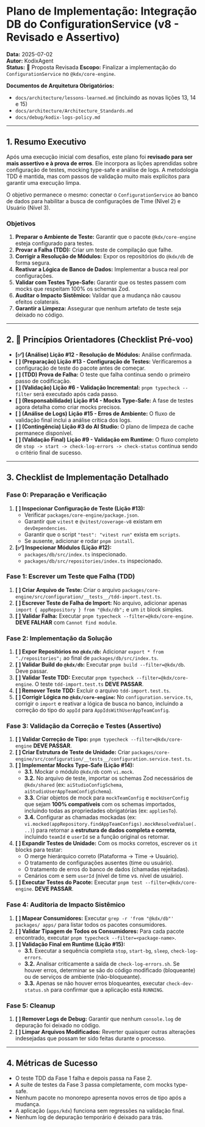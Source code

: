 # Plano de Implementação: Integração DB do ConfigurationService (v8 - Revisado e Assertivo)

**Data:** 2025-07-02  
**Autor:** KodixAgent  
**Status:** 📝 Proposta Revisada
**Escopo:** Finalizar a implementação do `ConfigurationService` no `@kdx/core-engine`.

**Documentos de Arquitetura Obrigatórios:**

- `docs/architecture/lessons-learned.md` (incluindo as novas lições 13, 14 e 15)
- `docs/architecture/Architecture_Standards.md`
- `docs/debug/kodix-logs-policy.md`

---

## 1. Resumo Executivo

Após uma execução inicial com desafios, este plano foi **revisado para ser mais assertivo e à prova de erros**. Ele incorpora as lições aprendidas sobre configuração de testes, mocking type-safe e análise de logs. A metodologia TDD é mantida, mas com passos de validação muito mais explícitos para garantir uma execução limpa.

O objetivo permanece o mesmo: conectar o `ConfigurationService` ao banco de dados para habilitar a busca de configurações de Time (Nível 2) e Usuário (Nível 3).

### Objetivos

1.  **Preparar o Ambiente de Teste:** Garantir que o pacote `@kdx/core-engine` esteja configurado para testes.
2.  **Provar a Falha (TDD):** Criar um teste de compilação que falhe.
3.  **Corrigir a Resolução de Módulos:** Expor os repositórios do `@kdx/db` de forma segura.
4.  **Reativar a Lógica de Banco de Dados:** Implementar a busca real por configurações.
5.  **Validar com Testes Type-Safe:** Garantir que os testes passem com mocks que respeitam 100% os schemas Zod.
6.  **Auditar o Impacto Sistêmico:** Validar que a mudança não causou efeitos colaterais.
7.  **Garantir a Limpeza:** Assegurar que nenhum artefato de teste seja deixado no código.

---

## 2. 🚦 Princípios Orientadores (Checklist Pré-voo)

- **[✅] (Análise) Lição #12 - Resolução de Módulos:** Análise confirmada.
- **[ ] (Preparação) Lição #13 - Configuração de Testes:** Verificaremos a configuração de teste do pacote antes de começar.
- **[ ] (TDD) Prova de Falha:** O teste que falha continua sendo o primeiro passo de codificação.
- **[ ] (Validação) Lição #6 - Validação Incremental:** `pnpm typecheck --filter` será executado após cada passo.
- **[ ] (Responsabilidade) Lição #14 - Mocks Type-Safe:** A fase de testes agora detalha como criar mocks precisos.
- **[ ] (Análise de Logs) Lição #15 - Erros de Ambiente:** O fluxo de validação final inclui a análise crítica dos logs.
- **[ ] (Contingência) Lição #3 do AI Studio:** O plano de limpeza de cache permanece disponível.
- **[ ] (Validação Final) Lição #9 - Validação em Runtime:** O fluxo completo de `stop -> start -> check-log-errors -> check-status` continua sendo o critério final de sucesso.

---

## 3. Checklist de Implementação Detalhado

### **Fase 0: Preparação e Verificação**

1.  **[ ] Inspecionar Configuração de Teste (Lição #13):**
    - Verificar `packages/core-engine/package.json`.
    - Garantir que `vitest` e `@vitest/coverage-v8` existam em `devDependencies`.
    - Garantir que o script `"test": "vitest run"` exista em `scripts`.
    - Se ausente, adicionar e rodar `pnpm install`.
2.  **[✅] Inspecionar Módulos (Lição #12):**
    - `packages/db/src/index.ts` inspecionado.
    - `packages/db/src/repositories/index.ts` inspecionado.

### **Fase 1: Escrever um Teste que Falha (TDD)**

1.  **[ ] Criar Arquivo de Teste:** Criar o arquivo `packages/core-engine/src/configuration/__tests__/tdd-import.test.ts`.
2.  **[ ] Escrever Teste de Falha de Import:** No arquivo, adicionar apenas `import { appRepository } from "@kdx/db";` e um `it` block simples.
3.  **[ ] Validar Falha:** Executar `pnpm typecheck --filter=@kdx/core-engine`. **DEVE FALHAR** com `Cannot find module`.

### **Fase 2: Implementação da Solução**

1.  **[ ] Expor Repositórios no `@kdx/db`:** Adicionar `export * from "./repositories";` ao final de `packages/db/src/index.ts`.
2.  **[ ] Validar Build do `@kdx/db`:** Executar `pnpm build --filter=@kdx/db`. Deve passar.
3.  **[ ] Validar Teste TDD:** Executar `pnpm typecheck --filter=@kdx/core-engine`. O teste `tdd-import.test.ts` **DEVE PASSAR**.
4.  **[ ] Remover Teste TDD:** Excluir o arquivo `tdd-import.test.ts`.
5.  **[ ] Corrigir Lógica no `@kdx/core-engine`:** No `configuration.service.ts`, corrigir o `import` e reativar a lógica de busca no banco, incluindo a correção do tipo do `appId` para `AppIdsWithUserAppTeamConfig`.

### **Fase 3: Validação da Correção e Testes (Assertivo)**

1.  **[ ] Validar Correção de Tipo:** `pnpm typecheck --filter=@kdx/core-engine` **DEVE PASSAR**.
2.  **[ ] Criar Estrutura de Teste de Unidade:** Criar `packages/core-engine/src/configuration/__tests__/configuration.service.test.ts`.
3.  **[ ] Implementar Mocks Type-Safe (Lição #14):**
    - **3.1.** Mockar o módulo `@kdx/db` com `vi.mock`.
    - **3.2.** No arquivo de teste, importar os schemas Zod necessários de `@kdx/shared` (ex: `aiStudioConfigSchema`, `aiStudioUserAppTeamConfigSchema`).
    - **3.3.** Criar objetos de mock para `mockTeamConfig` e `mockUserConfig` que sejam **100% compatíveis** com os schemas importados, incluindo todas as propriedades obrigatórias (ex: `appliesTo`).
    - **3.4.** Configurar as chamadas mockadas (ex: `vi.mocked(appRepository.findAppTeamConfigs).mockResolvedValue(...)`) para retornar a **estrutura de dados completa e correta**, incluindo `teamId` e `userId` se a função original os retornar.
4.  **[ ] Expandir Testes de Unidade:** Com os mocks corretos, escrever os `it` blocks para testar:
    - O merge hierárquico correto (Plataforma -> Time -> Usuário).
    - O tratamento de configurações ausentes (time ou usuário).
    - O tratamento de erros do banco de dados (chamadas rejeitadas).
    - Cenários com e sem `userId` (nível de time vs. nível de usuário).
5.  **[ ] Executar Testes do Pacote:** Executar `pnpm test --filter=@kdx/core-engine`. **DEVE PASSAR**.

### **Fase 4: Auditoria de Impacto Sistêmico**

1.  **[ ] Mapear Consumidores:** Executar `grep -r 'from "@kdx/db"' packages/ apps/` para listar todos os pacotes consumidores.
2.  **[ ] Validar Tipagem de Todos os Consumidores:** Para cada pacote encontrado, executar `pnpm typecheck --filter=<package-name>`.
3.  **[ ] Validação Final em Runtime (Lição #15):**
    - **3.1.** Executar a sequência completa `stop`, `start-bg`, `sleep`, `check-log-errors`.
    - **3.2.** Analisar criticamente a saída de `check-log-errors.sh`. Se houver erros, determinar se são do código modificado (bloqueante) ou de serviços de ambiente (não-bloqueante).
    - **3.3.** Apenas se não houver erros bloqueantes, executar `check-dev-status.sh` para confirmar que a aplicação está `RUNNING`.

### **Fase 5: Cleanup**

1.  **[ ] Remover Logs de Debug:** Garantir que nenhum `console.log` de depuração foi deixado no código.
2.  **[ ] Limpar Arquivos Modificados:** Reverter quaisquer outras alterações indesejadas que possam ter sido feitas durante o processo.

---

## 4. Métricas de Sucesso

- O teste TDD da Fase 1 falha e depois passa na Fase 2.
- A suíte de testes da Fase 3 passa completamente, com mocks type-safe.
- Nenhum pacote no monorepo apresenta novos erros de tipo após a mudança.
- A aplicação (`apps/kdx`) funciona sem regressões na validação final.
- Nenhum log de depuração temporário é deixado para trás.
